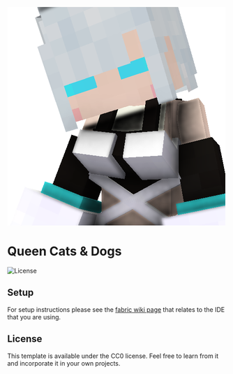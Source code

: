 ![Queen Cats Logo](src/main/resources/assets/queencats/icon.png)
# Queen Cats & Dogs
![License](https://camo.githubusercontent.com/3a8e2ee6b60fed49705450b45c2d1b0f2b00ccb204efda3408ff7f8fce7bca3f/68747470733a2f2f696d672e736869656c64732e696f2f6769746875622f6c6963656e73652f466c6173687952656573652f6661627269632d6d6f642d6d616e616765722e737667)


## Setup

For setup instructions please see the [fabric wiki page](https://fabricmc.net/wiki/tutorial:setup) that relates to the IDE that you are using.

## License

This template is available under the CC0 license. Feel free to learn from it and incorporate it in your own projects.
